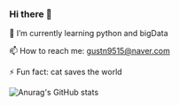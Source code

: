 ### Hi there 👋

🌱 I’m currently learning python and bigData

📫 How to reach me: gustn9515@naver.com

⚡ Fun fact: cat saves the world

![Anurag's GitHub stats](https://github-readme-stats.vercel.app/api?username=anuraghazra&theme=dark&show_icons=true&theme=transparent)
<!--
**kimhyunso/kimhyunso** is a ✨ _special_ ✨ repository because its `README.md` (this file) appears on your GitHub profile.

Here are some ideas to get you started:

- 🔭 I’m currently working on ...
- 🌱 I’m currently learning ...
- 👯 I’m looking to collaborate on ...
- 🤔 I’m looking for help with ...
- 💬 Ask me about ...
- 📫 How to reach me: ...
- 😄 Pronouns: ...
- ⚡ Fun fact: ...
-->
